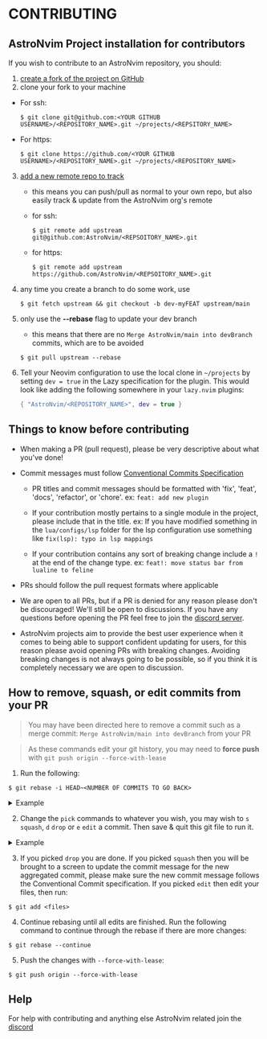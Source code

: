 # CONTRIBUTING

## AstroNvim Project installation for contributors

If you wish to contribute to an AstroNvim repository, you should:

1. [create a fork of the project on GitHub](https://docs.github.com/en/get-started/quickstart/fork-a-repo)
2. clone your fork to your machine

- For ssh:

  ```shell
  $ git clone git@github.com:<YOUR GITHUB USERNAME>/<REPOSITORY_NAME>.git ~/projects/<REPSITORY_NAME>
  ```

- For https:

  ```shell
  $ git clone https://github.com/<YOUR GITHUB USERNAME>/<REPOSITORY_NAME>.git ~/projects/<REPOSITORY_NAME>
  ```

3. [add a new remote repo to track](https://www.atlassian.com/git/tutorials/git-forks-and-upstreams)

   - this means you can push/pull as normal to your own repo, but also easily track & update from the AstroNvim org's remote
   - for ssh:

     ```shell
     $ git remote add upstream git@github.com:AstroNvim/<REPSOITORY_NAME>.git
     ```

   - for https:

     ```shell
     $ git remote add upstream https://github.com/AstroNvim/<REPSOITORY_NAME>.git
     ```

4. any time you create a branch to do some work, use

   ```shell
   $ git fetch upstream && git checkout -b dev-myFEAT upstream/main
   ```

5. only use the **--rebase** flag to update your dev branch

   - this means that there are no `Merge AstroNvim/main into devBranch` commits, which are to be avoided

   ```shell
   $ git pull upstream --rebase
   ```

6. Tell your Neovim configuration to use the local clone in `~/projects` by setting `dev = true` in the Lazy specification for the plugin. This would look like adding the following somewhere in your `lazy.nvim` plugins:

   ```lua
   { "AstroNvim/<REPOSITORY_NAME>", dev = true }
   ```

## Things to know before contributing

- When making a PR (pull request), please be very descriptive about what you've done!

- Commit messages must follow [Conventional Commits Specification](https://www.conventionalcommits.org/en/v1.0.0/)

  - PR titles and commit messages should be formatted with 'fix', 'feat', 'docs', 'refactor', or 'chore'. ex: `feat: add new plugin`

  - If your contribution mostly pertains to a single module in the project, please include that in the title. ex: If you have modified something in the `lua/configs/lsp` folder for the lsp configuration use something like `fix(lsp): typo in lsp mappings`

  - If your contribution contains any sort of breaking change include a `!` at the end of the change type. ex: `feat!: move status bar from lualine to feline`

- PRs should follow the pull request formats where applicable

- We are open to all PRs, but if a PR is denied for any reason please don't be discouraged! We'll still be open to discussions. If you have any questions before opening the PR feel free to join the [discord server](https://discord.astronvim.com).

- AstroNvim projects aim to provide the best user experience when it comes to being able to support confident updating for users, for this reason please avoid opening PRs with breaking changes. Avoiding breaking changes is not always going to be possible, so if you think it is completely necessary we are open to discussion.

## How to remove, squash, or edit commits from your PR

> You may have been directed here to remove a commit such as a merge commit: `Merge AstroNvim/main into devBranch` from your PR

> As these commands edit your git history, you may need to **force push** with `git push origin --force-with-lease`

1. Run the following:

```
$ git rebase -i HEAD~<NUMBER OF COMMITS TO GO BACK>
```

  <details><summary>Example</summary>
  <p>
  
  ```shell
  $ git rebase -i HEAD~4
  ```
  
  ```shell
  pick 28b2dcb feat: statusline add lsp status
  pick dad9a39 fix: typo
  pick 68f72f1 add clickable btn for exiting nvim
  pick b281b53 avoid using q! for quitting vim
  
  # Rebase 52b655b..b281b53 onto 52b655b (4 commands)
  #
  # Commands:
  # p, pick <commit> = use commit
  # r, reword <commit> = use commit, but edit the commit message
  # e, edit <commit> = use commit, but stop for amending
  # s, squash <commit> = use commit, but meld into previous commit
  # f, fixup <commit> = like "squash", but discard this commit's log message
  # x, exec <command> = run command (the rest of the line) using shell
  # b, break = stop here (continue rebase later with 'git rebase --continue')
  # d, drop <commit> = remove commit
  # l, label <label> = label current HEAD with a name
  # t, reset <label> = reset HEAD to a label
  # m, merge [-C <commit> | -c <commit>] <label> [# <oneline>]
  # .       create a merge commit using the original merge commit's
  # .       message (or the oneline, if no original merge commit was
  # .       specified). Use -c <commit> to reword the commit message.
  #
  # These lines can be re-ordered; they are executed from top to bottom.
  #
  # If you remove a line here THAT COMMIT WILL BE LOST.
  #
  # However, if you remove everything, the rebase will be aborted.
  #
  # Note that empty commits are commented out
  ```
  
  </p>
  </details>

2. Change the `pick` commands to whatever you wish, you may wish to `s` `squash`, `d` `drop` or `e` `edit` a commit. Then save & quit this git file to run it.

  <details><summary>Example</summary>
  <p>
  
  ```shell {3,4}
  pick 28b2dcb feat: statusline add lsp status
  squash dad9a39 fix: typo
  edit 68f72f1 add clickable btn for exiting nvim
  d b281b53 avoid using q! for quitting vim
  
  # Rebase 52b655b..b281b53 onto 52b655b (4 commands)
  #
  # Commands:
  # p, pick <commit> = use commit
  # r, reword <commit> = use commit, but edit the commit message
  # e, edit <commit> = use commit, but stop for amending
  # s, squash <commit> = use commit, but meld into previous commit
  # f, fixup <commit> = like "squash", but discard this commit's log message
  # x, exec <command> = run command (the rest of the line) using shell
  # b, break = stop here (continue rebase later with 'git rebase --continue')
  # d, drop <commit> = remove commit
  # l, label <label> = label current HEAD with a name
  # t, reset <label> = reset HEAD to a label
  # m, merge [-C <commit> | -c <commit>] <label> [# <oneline>]
  # .       create a merge commit using the original merge commit's
  # .       message (or the oneline, if no original merge commit was
  # .       specified). Use -c <commit> to reword the commit message.
  #
  # These lines can be re-ordered; they are executed from top to bottom.
  #
  # If you remove a line here THAT COMMIT WILL BE LOST.
  #
  # However, if you remove everything, the rebase will be aborted.
  #
  # Note that empty commits are commented out
  ```
  
  </p>
  </details>

3. If you picked `drop` you are done. If you picked `squash` then you will be brought to a screen to update the commit message for the new aggregated commit, please make sure the new commit message follows the Conventional Commit specification. If you picked `edit` then edit your files, then run:

```shell
$ git add <files>
```

4. Continue rebasing until all edits are finished. Run the following command to continue through the rebase if there are more changes:

```shell
$ git rebase --continue
```

5. Push the changes with `--force-with-lease`:

```shell
$ git push origin --force-with-lease
```

## Help

For help with contributing and anything else AstroNvim related join the [discord](https://discord.astronvim.com)
